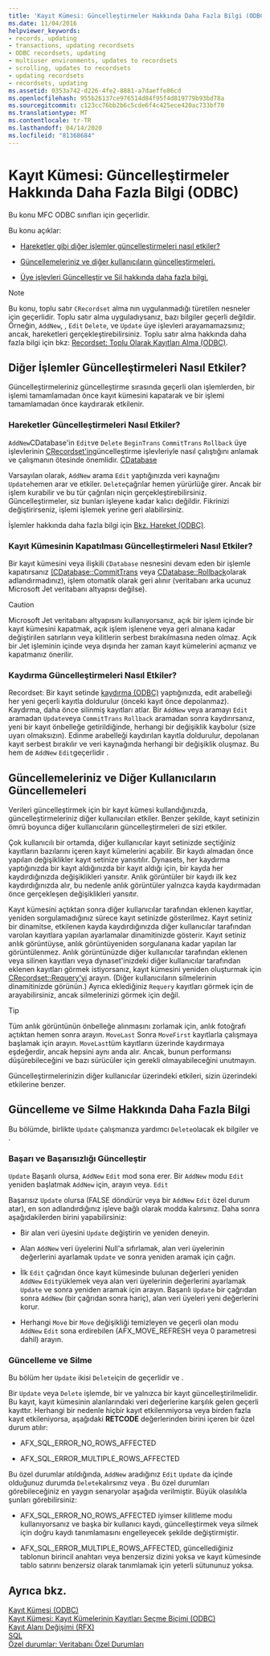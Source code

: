 ```yaml
---
title: 'Kayıt Kümesi: Güncelleştirmeler Hakkında Daha Fazla Bilgi (ODBC)'
ms.date: 11/04/2016
helpviewer_keywords:
- records, updating
- transactions, updating recordsets
- ODBC recordsets, updating
- multiuser environments, updates to recordsets
- scrolling, updates to recordsets
- updating recordsets
- recordsets, updating
ms.assetid: 0353a742-d226-4fe2-8881-a7daeffe86cd
ms.openlocfilehash: 955b26137ce976514d84f95f4d819779b93bd78a
ms.sourcegitcommit: c123cc76bb2b6c5cde6f4c425ece420ac733bf70
ms.translationtype: MT
ms.contentlocale: tr-TR
ms.lasthandoff: 04/14/2020
ms.locfileid: "81368684"
---
```

# <a name="recordset-more-about-updates-odbc"></a>Kayıt Kümesi: Güncelleştirmeler Hakkında Daha Fazla Bilgi (ODBC)

Bu konu MFC ODBC sınıfları için geçerlidir.

Bu konu açıklar:

- [Hareketler gibi diğer işlemler güncelleştirmeleri nasıl etkiler?](#_core_how_transactions_affect_updates)

- [Güncellemeleriniz ve diğer kullanıcıların güncelleştirmeleri.](#_core_your_updates_and_the_updates_of_other_users)

- [Üye işlevleri Güncelleştir ve Sil hakkında daha fazla bilgi.](#_core_more_about_update_and_delete)

> [!NOTE]
> Bu konu, toplu satır `CRecordset` alma nın uygulanmadığı türetilen nesneler için geçerlidir. Toplu satır alma uyguladıysanız, bazı bilgiler geçerli değildir. Örneğin, `AddNew`, , `Edit` `Delete`, ve `Update` üye işlevleri arayamamazsınız; ancak, hareketleri gerçekleştirebilirsiniz. Toplu satır alma hakkında daha fazla bilgi için bkz: [Recordset: Toplu Olarak Kayıtları Alma (ODBC)](../../data/odbc/recordset-fetching-records-in-bulk-odbc.md).

## <a name="how-other-operations-affect-updates"></a><a name="_core_how_other_operations_affect_updates"></a>Diğer İşlemler Güncelleştirmeleri Nasıl Etkiler?

Güncelleştirmeleriniz güncelleştirme sırasında geçerli olan işlemlerden, bir işlemi tamamlamadan önce kayıt kümesini kapatarak ve bir işlemi tamamlamadan önce kaydırarak etkilenir.

### <a name="how-transactions-affect-updates"></a><a name="_core_how_transactions_affect_updates"></a>Hareketler Güncelleştirmeleri Nasıl Etkiler?

`AddNew`CDatabase'in `Edit`ve `Delete` `BeginTrans` `CommitTrans` `Rollback` üye işlevlerinin [CRecordset'in](../../mfc/reference/crecordset-class.md)güncelleştirme işlevleriyle nasıl çalıştığını anlamak ve çalışmanın ötesinde önemlidir. [CDatabase](../../mfc/reference/cdatabase-class.md)

Varsayılan olarak, `AddNew` arama `Edit` yaptığınızda veri kaynağını `Update`hemen arar ve etkiler. `Delete`çağrılar hemen yürürlüğe girer. Ancak bir işlem kurabilir ve bu tür çağrıları niçin gerçekleştirebilirsiniz. Güncelleştirmeler, siz bunları işleyene kadar kalıcı değildir. Fikrinizi değiştirirseniz, işlemi işlemek yerine geri alabilirsiniz.

İşlemler hakkında daha fazla bilgi için [Bkz. Hareket (ODBC)](../../data/odbc/transaction-odbc.md).

### <a name="how-closing-the-recordset-affects-updates"></a><a name="_core_how_closing_the_recordset_affects_updates"></a>Kayıt Kümesinin Kapatılması Güncelleştirmeleri Nasıl Etkiler?

Bir kayıt kümesini veya ilişkili `CDatabase` nesnesini devam eden bir işlemle kapatırsanız [(CDatabase::CommitTrans](../../mfc/reference/cdatabase-class.md#committrans) veya [CDatabase::Rollback](../../mfc/reference/cdatabase-class.md#rollback)olarak adlandırmadınız), işlem otomatik olarak geri alınır (veritabanı arka ucunuz Microsoft Jet veritabanı altyapısı değilse).

> [!CAUTION]
> Microsoft Jet veritabanı altyapısını kullanıyorsanız, açık bir işlem içinde bir kayıt kümesini kapatmak, açık işlem işlenene veya geri alınana kadar değiştirilen satırların veya kilitlerin serbest bırakılmasına neden olmaz. Açık bir Jet işleminin içinde veya dışında her zaman kayıt kümelerini açmanız ve kapatmanız önerilir.

### <a name="how-scrolling-affects-updates"></a><a name="_core_how_scrolling_affects_updates"></a>Kaydırma Güncelleştirmeleri Nasıl Etkiler?

Recordset: Bir kayıt setinde [kaydırma (ODBC)](../../data/odbc/recordset-scrolling-odbc.md) yaptığınızda, edit arabelleği her yeni geçerli kayıtla doldurulur (önceki kayıt önce depolanmaz). Kaydırma, daha önce silinmiş kayıtları atlar. Bir `AddNew` veya aramayı `Edit` aramadan `Update`veya `CommitTrans` `Rollback` aramadan sonra kaydırırsanız, yeni bir kayıt önbelleğe getirildiğinde, herhangi bir değişiklik kaybolur (size uyarı olmaksızın). Edinme arabelleği kaydırılan kayıtla doldurulur, depolanan kayıt serbest bırakılır ve veri kaynağında herhangi bir değişiklik oluşmaz. Bu hem de `AddNew` `Edit`geçerlidir .

## <a name="your-updates-and-the-updates-of-other-users"></a><a name="_core_your_updates_and_the_updates_of_other_users"></a>Güncellemeleriniz ve Diğer Kullanıcıların Güncellemeleri

Verileri güncelleştirmek için bir kayıt kümesi kullandığınızda, güncelleştirmeleriniz diğer kullanıcıları etkiler. Benzer şekilde, kayıt setinizin ömrü boyunca diğer kullanıcıların güncelleştirmeleri de sizi etkiler.

Çok kullanıcılı bir ortamda, diğer kullanıcılar kayıt setinizde seçtiğiniz kayıtların bazılarını içeren kayıt kümelerini açabilir. Bir kaydı almadan önce yapılan değişiklikler kayıt setinize yansıtılır. Dynasets, her kaydırma yaptığınızda bir kayıt aldığınızda bir kayıt aldığı için, bir kayda her kaydırdığınızda değişiklikleri yansıtır. Anlık görüntüler bir kaydı ilk kez kaydırdığınızda alır, bu nedenle anlık görüntüler yalnızca kayda kaydırmadan önce gerçekleşen değişiklikleri yansıtır.

Kayıt kümesini açtıktan sonra diğer kullanıcılar tarafından eklenen kayıtlar, yeniden sorgulamadığınız sürece kayıt setinizde gösterilmez. Kayıt setiniz bir dinamitse, etkilenen kayda kaydırdığınızda diğer kullanıcılar tarafından varolan kayıtlara yapılan ayarlamalar dinamitinizde gösterir. Kayıt setiniz anlık görüntüyse, anlık görüntüyeniden sorgulanana kadar yapılan lar görüntülenmez. Anlık görüntünüzde diğer kullanıcılar tarafından eklenen veya silinen kayıtları veya dynaset'inizdeki diğer kullanıcılar tarafından eklenen kayıtları görmek istiyorsanız, kayıt kümesini yeniden oluşturmak için [CRecordset::Requery'yi](../../mfc/reference/crecordset-class.md#requery) arayın. (Diğer kullanıcıların silmelerinin dinamitinizde görünün.) Ayrıca eklediğiniz `Requery` kayıtları görmek için de arayabilirsiniz, ancak silmelerinizi görmek için değil.

> [!TIP]
> Tüm anlık görüntünün önbelleğe alınmasını zorlamak için, anlık fotoğrafı açtıktan hemen sonra arayın. `MoveLast` Sonra `MoveFirst` kayıtlarla çalışmaya başlamak için arayın. `MoveLast`tüm kayıtların üzerinde kaydırmaya eşdeğerdir, ancak hepsini aynı anda alır. Ancak, bunun performansı düşürebileceğini ve bazı sürücüler için gerekli olmayabileceğini unutmayın.

Güncelleştirmelerinizin diğer kullanıcılar üzerindeki etkileri, sizin üzerindeki etkilerine benzer.

## <a name="more-about-update-and-delete"></a><a name="_core_more_about_update_and_delete"></a>Güncelleme ve Silme Hakkında Daha Fazla Bilgi

Bu bölümde, birlikte `Update` çalışmanıza yardımcı `Delete`olacak ek bilgiler ve .

### <a name="update-success-and-failure"></a>Başarı ve Başarısızlığı Güncelleştir

`Update` Başarılı olursa, `AddNew` `Edit` mod sona erer. Bir `AddNew` modu `Edit` yeniden başlatmak `AddNew` için, arayın veya. `Edit`

Başarısız `Update` olursa (FALSE döndürür veya bir `AddNew` `Edit` özel durum atar), en son adlandırdığınız işleve bağlı olarak modda kalırsınız. Daha sonra aşağıdakilerden birini yapabilirsiniz:

- Bir alan veri üyesini `Update` değiştirin ve yeniden deneyin.

- Alan `AddNew` veri üyelerini Null'a sıfırlamak, alan veri üyelerinin değerlerini ayarlamak `Update` ve sonra yeniden aramak için çağrı.

- İlk `Edit` çağrıdan önce kayıt kümesinde bulunan değerleri yeniden `AddNew` `Edit`yüklemek veya alan veri üyelerinin değerlerini ayarlamak `Update` ve sonra yeniden aramak için arayın. Başarılı `Update` bir çağrıdan sonra `AddNew` (bir çağrıdan sonra hariç), alan veri üyeleri yeni değerlerini korur.

- Herhangi `Move` bir `Move` değişikliği temizleyen ve geçerli olan modu `AddNew` `Edit` sona erdirebilen (AFX_MOVE_REFRESH veya 0 parametresi dahil) arayın.

### <a name="update-and-delete"></a>Güncelleme ve Silme

Bu bölüm her `Update` ikisi `Delete`için de geçerlidir ve .

Bir `Update` veya `Delete` işlemde, bir ve yalnızca bir kayıt güncelleştirilmelidir. Bu kayıt, kayıt kümesinin alanlarındaki veri değerlerine karşılık gelen geçerli kayıttır. Herhangi bir nedenle hiçbir kayıt etkilenmiyorsa veya birden fazla kayıt etkileniyorsa, aşağıdaki **RETCODE** değerlerinden birini içeren bir özel durum atılır:

- AFX_SQL_ERROR_NO_ROWS_AFFECTED

- AFX_SQL_ERROR_MULTIPLE_ROWS_AFFECTED

Bu özel durumlar atıldığında, `AddNew` aradığınız `Edit` `Update` da içinde olduğunuz durumda `Delete`kalırsınız veya . Bu özel durumları görebileceğiniz en yaygın senaryolar aşağıda verilmiştir. Büyük olasılıkla şunları görebilirsiniz:

- AFX_SQL_ERROR_NO_ROWS_AFFECTED iyimser kilitleme modu kullanıyorsanız ve başka bir kullanıcı kaydı, güncelleştirmek veya silmek için doğru kaydı tanımlamasını engelleyecek şekilde değiştirmiştir.

- AFX_SQL_ERROR_MULTIPLE_ROWS_AFFECTED, güncellediğiniz tablonun birincil anahtarı veya benzersiz dizini yoksa ve kayıt kümesinde tablo satırını benzersiz olarak tanımlamak için yeterli sütununuz yoksa.

## <a name="see-also"></a>Ayrıca bkz.

[Kayıt Kümesi (ODBC)](../../data/odbc/recordset-odbc.md)<br/>
[Kayıt Kümesi: Kayıt Kümelerinin Kayıtları Seçme Biçimi (ODBC)](../../data/odbc/recordset-how-recordsets-select-records-odbc.md)<br/>
[Kayıt Alanı Değişimi (RFX)](../../data/odbc/record-field-exchange-rfx.md)<br/>
[SQL](../../data/odbc/sql.md)<br/>
[Özel durumlar: Veritabanı Özel Durumları](../../mfc/exceptions-database-exceptions.md)
